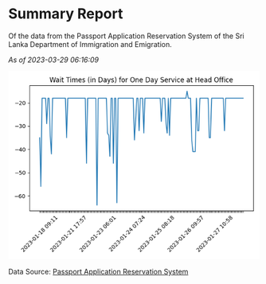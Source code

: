 # Summary Report

Of the data from the Passport Application Reservation System of the Sri Lanka Department of Immigration and Emigration.

*As of 2023-03-29 06:16:09*

![Wait Time Chart](summary.wait_time_chart.png)

Data Source: [Passport Application Reservation System](https://eservices.immigration.gov.lk:8443/appointment/pages/reservationApplication.xhtml)